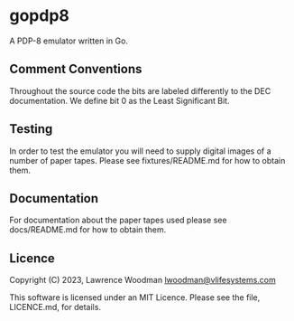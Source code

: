 # gopdp8

A PDP-8 emulator written in Go.

## Comment Conventions

Throughout the source code the bits are labeled differently to the DEC documentation.  We define bit 0 as the Least Significant Bit.

## Testing

In order to test the emulator you will need to supply digital images of a number of paper tapes.  Please see fixtures/README.md for how to obtain them.

## Documentation

For documentation about the paper tapes used please see docs/README.md for how to obtain them.

## Licence
Copyright (C) 2023, Lawrence Woodman <lwoodman@vlifesystems.com>

This software is licensed under an MIT Licence.  Please see the file, LICENCE.md, for details.
